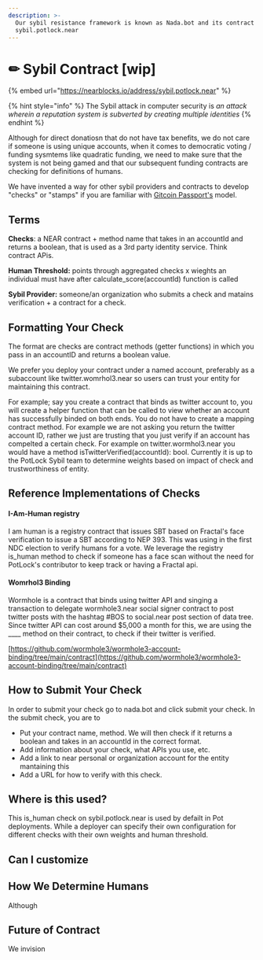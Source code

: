 ```yaml
---
description: >-
  Our sybil resistance framework is known as Nada.bot and its contract is a
  sybil.potlock.near
---
```


# ✏ Sybil Contract \[wip]

{% embed url="https://nearblocks.io/address/sybil.potlock.near" %}

{% hint style="info" %}
The Sybil attack in computer security is _an attack wherein a reputation system is subverted by creating multiple identities_
{% endhint %}

Although for direct donatiosn that do not have tax benefits, we do not care if someone is using unique accounts, when it comes to democratic voting / funding sysmtems like quadratic funding, we need to make sure that the system is not being gamed and that our subsequent funding contracts are checking for definitions of humans.



We have invented a way for other sybil providers and contracts to develop "checks" or "stamps" if you are familiar with [Gitcoin Passport's](https://passport.gitcoin.co/) model.&#x20;



## Terms

**Checks**: a NEAR contract + method name that takes in an accountId and returns a boolean, that is used as a 3rd party identity service. Think contract APis.&#x20;

**Human Threshold:** points through aggregated checks x wieghts an individual must have after calculate\_score(accountId) function is called&#x20;

**Sybil Provider:** someone/an organization who submits a check and matains verification + a contract for a check.

## Formatting Your Check

The format are checks are contract methods  (getter functions) in which you pass in an accountID and returns a boolean value.&#x20;



We prefer you deploy your contract under a named account, preferably as a subaccount like twitter.womrhol3.near so users can trust your entity for maintaining this contract.

For example; say you create a contract that binds as twitter account to, you will create a helper function that can be called to view whether an account has successfully binded on both ends. You do not have to create a mapping contract method. For example we are not asking you return the twitter account ID, rather we just are trusting that you just verify if an account has compelted a certain check. For example on twitter.wormhol3.near you would have a method isTwitterVerified(accountId): bool.  Currently it is up to the PotLock Sybil team to determine weights based on impact of check and trustworthiness of entity.&#x20;





## Reference Implementations of Checks

#### I-Am-Human registry

I am human is a registry contract that issues SBT based on Fractal's face verification to issue a SBT according to NEP 393. This was using in the first NDC election to verify humans for a vote. We leverage the registry is\_human method to check if someone has a face scan without the need for PotLock's contributor to keep track or having a Fractal api. &#x20;



#### Womrhol3 Binding

Wormhole is a contract that binds using twitter API and singing a transaction to delegate wormhole3.near social signer contract to post twitter posts with the hashtag #BOS to social.near post section of data tree. Since twitter API can cost around $5,000 a month for this, we are using the \_\_\_\_ method on their contract, to check if their twitter is verified.&#x20;



[https://github.com/wormhole3/wormhole3-account-binding/tree/main/contract](https://github.com/wormhole3/wormhole3-account-binding/tree/main/contract)

## How to Submit Your Check

In order to submit your check go to nada.bot and click submit your check. In  the submit check, you are to&#x20;

* Put your contract name, method. We will then check if it returns a boolean and takes in an accountId in the correct format.&#x20;
* Add information about your check, what APIs you use, etc.&#x20;
* Add a  link to near personal or organization account for the entity mantaining this
* Add a URL for how to verify with this check.&#x20;





## Where is this used?

This is\_human check on sybil.potlock.near is used by defailt in Pot deployments. While a deployer can specify their own configuration for different checks with their own weights and human threshold.

## Can I customize

## How We Determine Humans

Although



## Future of Contract

We invision&#x20;
